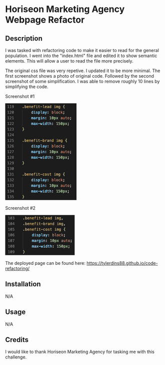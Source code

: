 # Horiseon Marketing Agency Webpage Refactor

## Description

I was tasked with refactoring code to make it easier to read for the general population. I went into the "index.html" file and edited it to show semantic elements. This will allow a user to read the file more precisely. 



The original css file was very repetive. I updated it to be more minimal. The first screenshot shows a photo of original code. Followed by the second screenshot of some simplification. I was able to remove roughly 10 lines by simplifying the code. 

Screenshot #1

![ScreenShot](assets/images/original-code-example.png)

Screenshot #2

![ScreenShot](assets/images/refactored-code-example.png)

The deployed page can be found here:
https://tylerdins88.github.io/code-refactoring/

## Installation

N/A

## Usage

N/A

## Credits

I would like to thank Horiseon Marketing Agency for tasking me with this challenge. 